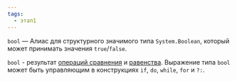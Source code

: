 ```yaml
---
tags:
  - этап1
---
```

`bool` — Алиас для структурного значимого типа `System.Boolean`, который может принимать значения `true`/`false`.

`bool` - результат [операций сравнения](операторы%20сравнения) и [равенства](оператор%20равенства). Выражение типа `bool` может быть управляющим в конструкциях `if`, `do`, `while`, `for` и `?:`.